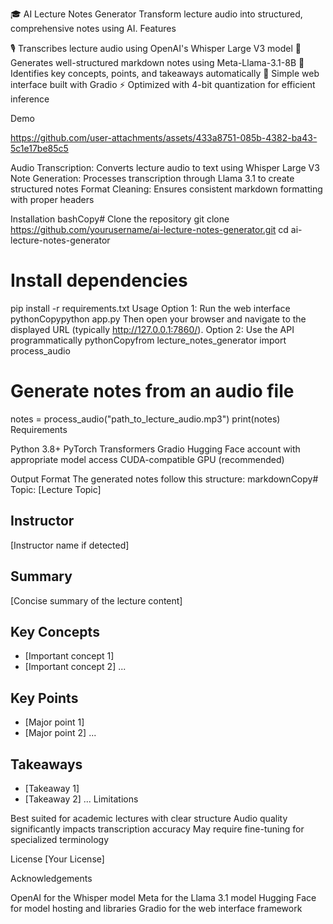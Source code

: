 🎓 AI Lecture Notes Generator
Transform lecture audio into structured, comprehensive notes using AI.
Features

🎙️ Transcribes lecture audio using OpenAI's Whisper Large V3 model
📝 Generates well-structured markdown notes using Meta-Llama-3.1-8B
🧠 Identifies key concepts, points, and takeaways automatically
🚀 Simple web interface built with Gradio
⚡ Optimized with 4-bit quantization for efficient inference

Demo

https://github.com/user-attachments/assets/433a8751-085b-4382-ba43-5c1e17be85c5




Audio Transcription: Converts lecture audio to text using Whisper Large V3
Note Generation: Processes transcription through Llama 3.1 to create structured notes
Format Cleaning: Ensures consistent markdown formatting with proper headers

Installation
bashCopy# Clone the repository
git clone https://github.com/yourusername/ai-lecture-notes-generator.git
cd ai-lecture-notes-generator

# Install dependencies
pip install -r requirements.txt
Usage
Option 1: Run the web interface
pythonCopypython app.py
Then open your browser and navigate to the displayed URL (typically http://127.0.0.1:7860/).
Option 2: Use the API programmatically
pythonCopyfrom lecture_notes_generator import process_audio

# Generate notes from an audio file
notes = process_audio("path_to_lecture_audio.mp3")
print(notes)
Requirements

Python 3.8+
PyTorch
Transformers
Gradio
Hugging Face account with appropriate model access
CUDA-compatible GPU (recommended)

Output Format
The generated notes follow this structure:
markdownCopy# Topic: [Lecture Topic]
## Instructor
[Instructor name if detected]
## Summary
[Concise summary of the lecture content]
## Key Concepts
- [Important concept 1]
- [Important concept 2]
...
## Key Points
- [Major point 1]
- [Major point 2]
...
## Takeaways
- [Takeaway 1]
- [Takeaway 2]
...
Limitations

Best suited for academic lectures with clear structure
Audio quality significantly impacts transcription accuracy
May require fine-tuning for specialized terminology

License
[Your License] 

Acknowledgements

OpenAI for the Whisper model
Meta for the Llama 3.1 model
Hugging Face for model hosting and libraries
Gradio for the web interface framework
